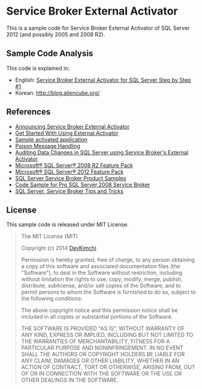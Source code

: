 # Service Broker External Activator #

This is a sample code for Service Broker External Activator of SQL Server 2012 (and possibly 2005 and 2008 R2).


## Sample Code Analysis ##

This code is explained in:

* English: [Service Broker External Activator for SQL Server Step by Step #1](http://devkimchi.com/811/service-broker-external-activator-for-sql-server-step-by-step-1/)
* Korean: http://blog.aliencube.org/


## References ##

* [Announcing Service Broker External Activator](http://blogs.msdn.com/b/sql_service_broker/archive/2008/11/21/announcing-service-broker-external-activator.aspx)
* [Get Started With Using External Activator](http://blogs.msdn.com/b/sql_service_broker/archive/2009/05/18/get-started-with-using-external-activator.aspx)
* [Sample activated application](http://blogs.msdn.com/b/sql_service_broker/archive/2010/03/10/sample-activated-application.aspx)
* [Poison Message Handling](http://blogs.msdn.com/b/sql_service_broker/archive/2008/06/30/poison-message-handling.aspx)
* [Auditing Data Changes in SQL Server using Service Broker's External Activator](http://ajitananthram.wordpress.com/2012/05/26/auditing-external-activator)
* [Microsoft® SQL Server® 2008 R2 Feature Pack](http://www.microsoft.com/en-us/download/details.aspx?id=16978)
* [Microsoft® SQL Server® 2012 Feature Pack](http://www.microsoft.com/en-us/download/details.aspx?id=29065)
* [SQL Server Service Broker Product Samples](http://msftsbprodsamples.codeplex.com)
* [Code Sample for Pro SQL Server 2008 Service Broker](http://www.apress.com/9781590599990)
* [SQL Server: Service Broker Tips and Tricks](https://myadventuresincoding.wordpress.com/2007/11/22/sql-server-service-broker-tips-and-tricks/)


## License ##

This sample code is released under MIT License.

> The MIT License (MIT)
>
> Copyright (c) 2014 [DevKimchi](http://devkimchi.com)
>
> Permission is hereby granted, free of charge, to any person obtaining a copy of this software and associated documentation files (the "Software"), to deal in the Software without restriction, including without limitation the rights to use, copy, modify, merge, publish, distribute, sublicense, and/or sell copies of the Software, and to permit persons to whom the Software is furnished to do so, subject to the following conditions:
>
> The above copyright notice and this permission notice shall be included in all copies or substantial portions of the Software.
>
> THE SOFTWARE IS PROVIDED "AS IS", WITHOUT WARRANTY OF ANY KIND, EXPRESS OR IMPLIED, INCLUDING BUT NOT LIMITED TO THE WARRANTIES OF MERCHANTABILITY, FITNESS FOR A PARTICULAR PURPOSE AND NONINFRINGEMENT. IN NO EVENT SHALL THE AUTHORS OR COPYRIGHT HOLDERS BE LIABLE FOR ANY CLAIM, DAMAGES OR OTHER LIABILITY, WHETHER IN AN ACTION OF CONTRACT, TORT OR OTHERWISE, ARISING FROM, OUT OF OR IN CONNECTION WITH THE SOFTWARE OR THE USE OR OTHER DEALINGS IN THE SOFTWARE.

